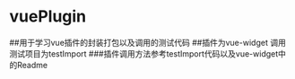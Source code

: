 # vuePlugin
##用于学习vue插件的封装打包以及调用的测试代码
##插件为vue-widget   调用测试项目为testImport
###插件调用方法参考testImport代码以及vue-widget中的Readme

